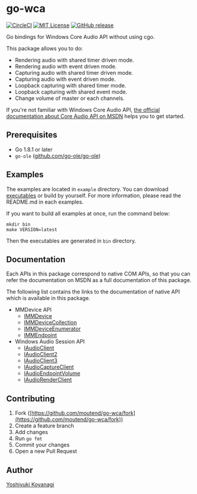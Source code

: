 # go-wca

[![CircleCI](https://circleci.com/gh/moutend/go-wca/tree/master.svg?style=svg&circle-token=a9f340e1c5288df38bda7d816d38d4189893eafe)][status]
[![MIT License](http://img.shields.io/badge/license-MIT-blue.svg?style=flat-square)][license]
[![GitHub release](http://img.shields.io/github/release/moutend/go-wca.svg?style=flat-square)][release]

[status]: https://circleci.com/gh/moutend/go-wca/tree/master
[license]: https://github.com/moutend/go-wca/blob/master/LICENSE
[release]: https://github.com/moutend/go-wca/releases

Go bindings for Windows Core Audio API without using cgo.

This package allows you to do:

- Rendering audio with shared timer driven mode.
- Rendering audio with event driven mode.
- Capturing audio with shared timer driven mode.
- Capturing audio with event driven mode.
- Loopback capturing with shared timer mode.
- Loopback capturing with shared event mode.
- Change volume of master or each channels.

If you're not familiar with Windows Core Audio API, [the official documentation about Core Audio API on MSDN](https://msdn.microsoft.com/en-us/library/windows/desktop/dd370802(v=vs.85).aspx) helps you to get started.

## Prerequisites

- Go 1.8.1 or later
- `go-ole` ([github.com/go-ole/go-ole](https://github.com/go-ole/go-ole))

## Examples

The examples are located in `example` directory. You can download [executables](https://github.com/moutend/go-wca/releases) or build by yourself. For more information, please read the README.md in each examples.

If you want to build all examples at once, run the command below:

```console
mkdir bin
make VERSION=latest
```

Then the executables are generated in `bin` directory.

## Documentation

Each APIs in this package correspond to native COM APIs, so that you can refer the documentation on MSDN as a full documentation of this package.

The following list contains the links to the documentation of native API which is available in this package.
- MMDevice API
  - [IMMDevice](https://msdn.microsoft.com/en-us/library/windows/desktop/dd371395(v=vs.85).aspx)
  - [IMMDeviceCollection](https://msdn.microsoft.com/en-us/library/windows/desktop/dd371396(v=vs.85).aspx "IMMDeviceCollection")
  - [IMMDeviceEnumerator](https://msdn.microsoft.com/en-us/library/windows/desktop/dd371399(v=vs.85).aspx "IMMDeviceEnumerator")
  - [IMMEndpoint](https://msdn.microsoft.com/en-us/library/windows/desktop/dd371414(v=vs.85).aspx "IMMEndpoint")
- Windows Audio Session API
  - [IAudioClient](https://msdn.microsoft.com/en-us/library/windows/desktop/dd370865(v=vs.85).aspx "IAudioClient")
  - [IAudioClient2](https://msdn.microsoft.com/en-us/library/windows/desktop/hh404179(v=vs.85).aspx "IAudioClient2")
  - [IAudioClient3](https://msdn.microsoft.com/en-us/library/windows/desktop/dn911487(v=vs.85).aspx "IAudioClient3")
  - [IAudioCaptureClient](https://msdn.microsoft.com/en-us/library/windows/desktop/dd370858(v=vs.85).aspx "IAudioCaptureClient")
  - [IAudioEndpointVolume](https://msdn.microsoft.com/en-us/library/windows/desktop/dd370892(v=vs.85).aspx "IAudioEndpointVolume")
  - [IAudioRenderClient](https://msdn.microsoft.com/en-us/library/windows/desktop/dd368242(v=vs.85).aspx "IAudioRenderClient")

## Contributing

1. Fork ([https://github.com/moutend/go-wca/fork](https://github.com/moutend/go-wca/fork))
1. Create a feature branch
1. Add changes
1. Run `go fmt`
1. Commit your changes
1. Open a new Pull Request

## Author

[Yoshiyuki Koyanagi](https://github.com/moutend)
